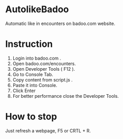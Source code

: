 # AutolikeBadoo
Automatic like in encounters on badoo.com website.

# Instruction
1. Login into badoo.com .
2. Open badoo.com/encounters.
3. Open Developer Tools ( F12 ).
4. Go to Console Tab.
4. Copy content from script.js .
5. Paste it into Console.
6. Click Enter
7. For better performance close the Developer Tools.

# How to stop
Just refresh a webpage, F5 or CRTL + R.
